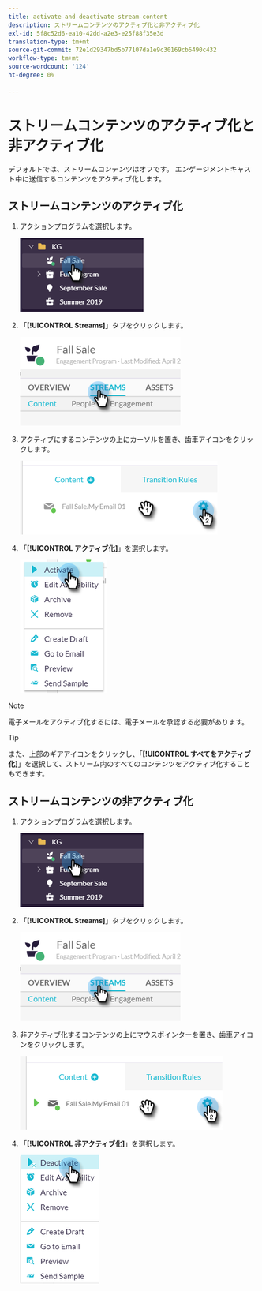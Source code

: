 ```yaml
---
title: activate-and-deactivate-stream-content
description: ストリームコンテンツのアクティブ化と非アクティブ化
exl-id: 5f8c52d6-ea10-42dd-a2e3-e25f88f35e3d
translation-type: tm+mt
source-git-commit: 72e1d29347bd5b77107da1e9c30169cb6490c432
workflow-type: tm+mt
source-wordcount: '124'
ht-degree: 0%

---
```


# ストリームコンテンツのアクティブ化と非アクティブ化

デフォルトでは、ストリームコンテンツはオフです。 エンゲージメントキャスト中に送信するコンテンツをアクティブ化します。

## ストリームコンテンツのアクティブ化

1. アクションプログラムを選択します。

   ![イメージ1](/help/sky/assets/engagement-programs/activate-and-deactivate-stream-content/activate-and-deactivate-stream-content-1.png)

1. 「**[!UICONTROL Streams]**」タブをクリックします。

   ![イメージ2](/help/sky/assets/engagement-programs/activate-and-deactivate-stream-content/activate-and-deactivate-stream-content-2.png)

1. アクティブにするコンテンツの上にカーソルを置き、歯車アイコンをクリックします。

   ![イメージ3](/help/sky/assets/engagement-programs/activate-and-deactivate-stream-content/activate-and-deactivate-stream-content-3.png)

1. 「**[!UICONTROL アクティブ化]**」を選択します。

   ![画像4](/help/sky/assets/engagement-programs/activate-and-deactivate-stream-content/activate-and-deactivate-stream-content-4.png)

>[!NOTE]
>
>電子メールをアクティブ化するには、電子メールを承認する必要があります。

>[!TIP]
>
>また、上部のギアアイコンをクリックし、「**[!UICONTROL すべてをアクティブ化]**」を選択して、ストリーム内のすべてのコンテンツをアクティブ化することもできます。

## ストリームコンテンツの非アクティブ化

1. アクションプログラムを選択します。

   ![画像5](/help/sky/assets/engagement-programs/activate-and-deactivate-stream-content/activate-and-deactivate-stream-content-5.png)

1. 「**[!UICONTROL Streams]**」タブをクリックします。

   ![画像6](/help/sky/assets/engagement-programs/activate-and-deactivate-stream-content/activate-and-deactivate-stream-content-6.png)

1. 非アクティブ化するコンテンツの上にマウスポインターを置き、歯車アイコンをクリックします。

   ![画像7](/help/sky/assets/engagement-programs/activate-and-deactivate-stream-content/activate-and-deactivate-stream-content-7.png)

1. 「**[!UICONTROL 非アクティブ化]**」を選択します。

   ![画像8](/help/sky/assets/engagement-programs/activate-and-deactivate-stream-content/activate-and-deactivate-stream-content-8.png)
